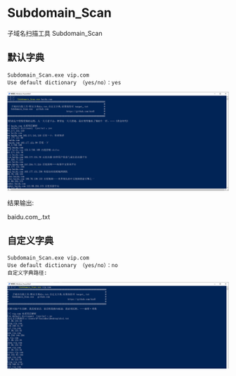 # Subdomain_Scan
子域名扫描工具 Subdomain_Scan
## 默认字典
```
Subdomain_Scan.exe vip.com
Use default dictionary （yes/no）：yes
```

![Subdomain_Scan.png](https://github.com/Axx8/Subdomain_Scan/blob/main/images/Subdomain_Scan.png?raw=true)  

结果输出:

baidu.com_.txt

## 自定义字典
```
Subdomain_Scan.exe vip.com
Use default dictionary （yes/no）：no
自定义字典路径:
```

![Subdomain_Scan_vip.png](https://github.com/Axx8/Subdomain_Scan/blob/main/images/vip.png?raw=true)  
